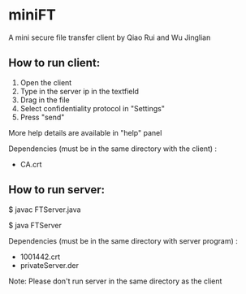 # miniFT
A mini secure file transfer client by Qiao Rui and Wu Jinglian


## How to run client: 

1. Open the client
2. Type in the server ip in the textfield
3. Drag in the file
4. Select confidentiality protocol in "Settings"
5. Press "send"

More help details are available in "help" panel

Dependencies (must be in the same directory with the client) : 

* CA.crt

## How to run server:

$ javac FTServer.java

$ java FTServer

Dependencies (must be in the same directory with server program) : 

* 1001442.crt
* privateServer.der

Note: 
Please don't run server in the same directory as the client
